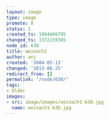 ```yaml
---
layout: image
type: image
promote: 0
status: 1
created_ts: 1084406795
changed_ts: 1372159385
node_id: 630
title: weinach1
author: anj
created: '2004-05-13'
changed: '2013-06-25'
redirect_from: []
permalink: "/node/630/"
tags:
- Older
images:
- src: image/images/weinach1-630.jpg
  name: weinach1-630.jpg
---
```


